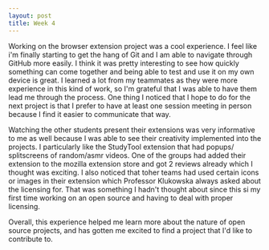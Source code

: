 ```yaml
---
layout: post
title: Week 4
---
```


Working on the browser extension project was a cool experience. I feel like i'm finally starting to get the hang of Git and I am able to navigate through GitHub more easily. I think it was pretty interesting to see how quickly something can come together and being able to test and use it on my own device is great. I learned a lot from my teammates as they were more experience in this kind of work, so I'm grateful that I was able to have them lead me through the process. One thing I noticed that I hope to do for the next project is that I prefer to have at least one session meeting in person because I find it easier to communicate that way.

Watching the other students present their extensions was very informative to me as well because I was able to see their creativity implemented into the projects. I particularly like the StudyTool extension that had popups/ splitscreens of random/asmr videos. One of the groups had added their extension to the mozilla extension store and got 2 reviews already which I thought was exciting. I also noticed that toher teams had used certain icons or images in their extension which Professor Klukowska always asked about the licensing for. That was something I hadn't thought about since this si my first time working on an open source and having to deal with proper licensing. 

Overall, this experience helped me learn more about the nature of open source projects, and has gotten me excited to find a project that I'd like to contribute to.
